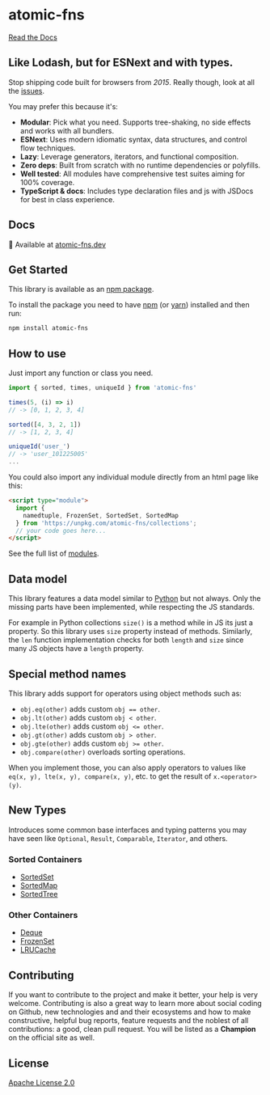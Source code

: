 # atomic-fns

[Read the Docs](https://atomic-fns.dev)

## Like Lodash, but for ESNext and with types.

Stop shipping code built for browsers from *2015*. Really though, look at all the [issues](https://github.com/lodash/lodash/issues/2930).

You may prefer this because it's:

* **Modular**: Pick what you need. Supports tree-shaking, no side effects and works with all bundlers.
* **ESNext**: Uses modern idiomatic syntax, data structures, and control flow techniques.
* **Lazy**: Leverage generators, iterators, and functional composition.
* **Zero deps**: Built from scratch with no runtime dependencies or polyfills.
* **Well tested**: All modules have comprehensive test suites aiming for 100% coverage.
* **TypeScript & docs**: Includes type declaration files and js with JSDocs for best in class experience.

## Docs

📖 Available at [atomic-fns.dev](https://atomic-fns.dev)

## Get Started

This library is available as an [npm package](https://www.npmjs.com/package/atomic-fns).

To install the package you need to have [npm](https://www.npmjs.com/get-npm) (or [yarn](https://yarnpkg.com/getting-started/install)) installed and then run:

```bash
npm install atomic-fns
```

## How to use

Just import any function or class you need.

```js
import { sorted, times, uniqueId } from 'atomic-fns'

times(5, (i) => i)
// -> [0, 1, 2, 3, 4]

sorted([4, 3, 2, 1])
// -> [1, 2, 3, 4]

uniqueId('user_')
// -> 'user_101225005'
...
```

You could also import any individual module directly from an html page like this:

```html
<script type="module">
  import {
    namedtuple, FrozenSet, SortedSet, SortedMap
  } from 'https://unpkg.com/atomic-fns/collections';
  // your code goes here...
</script>
```

See the full list of [modules](https://atomic-fns.dev/modules.html).

## Data model
This library features a data model similar to [Python](https://docs.python.org/3/reference/datamodel.html#special-method-names) but not always. Only the missing parts have been implemented, while respecting the JS standards.

For example in Python collections `size()` is a method while in JS its just a property. So this library uses `size` property instead of methods. Similarly, the `len` function implementation checks for both `length` and `size` since many JS objects have a `length` property.

## Special method names
This library adds support for operators using object methods such as:
  - `obj.eq(other)`  adds custom `obj == other`.
  - `obj.lt(other)`  adds custom `obj < other`.
  - `obj.lte(other)`  adds custom `obj <= other`.
  - `obj.gt(other)`  adds custom `obj > other`.
  - `obj.gte(other)`  adds custom `obj >= other`.
  - `obj.compare(other)`  overloads sorting operations.

When you implement those, you can also apply operators to values like `eq(x, y), lte(x, y), compare(x, y)`, etc. to get the result of `x.<operator>(y)`.

## New Types

Introduces some common base interfaces and typing patterns you may have seen like `Optional`, `Result`, `Comparable`, `Iterator`, and others.

### Sorted Containers
  - [SortedSet](https://atomic-fns.dev/classes/Collections.SortedSet.html)
  - [SortedMap](https://atomic-fns.dev/classes/Collections.SortedMap.html)
  - [SortedTree](https://atomic-fns.dev/classes/Collections.SortedTree.html)

### Other Containers
  - [Deque](https://atomic-fns.dev/classes/Collections.Deque.html)
  - [FrozenSet](https://atomic-fns.dev/classes/Collections.FrozenSet.html)
  - [LRUCache](https://atomic-fns.dev/classes/Collections.LRUCache.html)


## Contributing
If you want to contribute to the project and make it better, your help is very welcome. Contributing is also a great way to learn more about social coding on Github, new technologies and and their ecosystems and how to make constructive, helpful bug reports, feature requests and the noblest of all contributions: a good, clean pull request. You will be listed as a **Champion** on the official site as well.


## License

[Apache License 2.0](http://www.apache.org/licenses/LICENSE-2.0)
